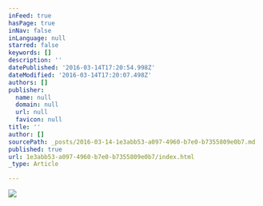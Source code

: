 ```yaml
---
inFeed: true
hasPage: true
inNav: false
inLanguage: null
starred: false
keywords: []
description: ''
datePublished: '2016-03-14T17:20:54.998Z'
dateModified: '2016-03-14T17:20:07.498Z'
authors: []
publisher:
  name: null
  domain: null
  url: null
  favicon: null
title: ''
author: []
sourcePath: _posts/2016-03-14-1e3abb53-a097-4960-b7e0-b7355809e0b7.md
published: true
url: 1e3abb53-a097-4960-b7e0-b7355809e0b7/index.html
_type: Article

---
```

![](https://the-grid-user-content.s3-us-west-2.amazonaws.com/c6d954ae-f121-42c5-9a14-339a21384d26.jpg)